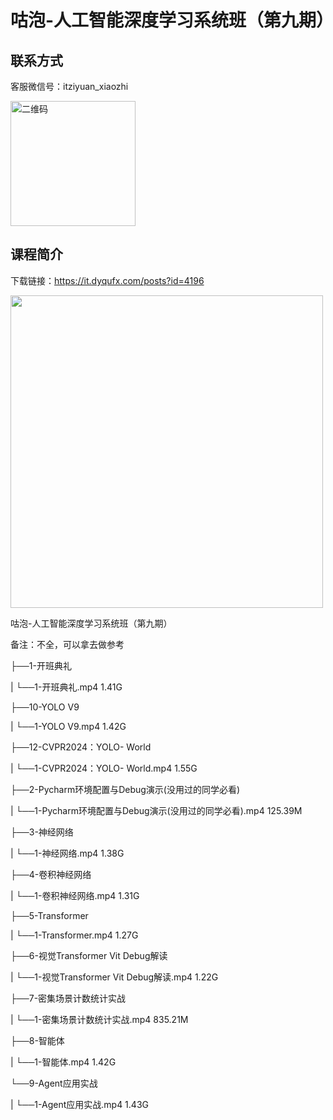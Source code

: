 # 咕泡-人工智能深度学习系统班（第九期）

## 联系方式

客服微信号：itziyuan_xiaozhi

<img src="https://ziyuanyun.oss-cn-guangzhou.aliyuncs.com/common/20240614073449/666b82192834a.jpg" width="200" height="200" alt="二维码">

## 课程简介

下载链接：https://it.dyqufx.com/posts?id=4196

<img src="https://ziyuanyun.oss-cn-guangzhou.aliyuncs.com/yun/20240624073006/6678affebfb8e.jpg" width="500" alt="">

  咕泡-人工智能深度学习系统班（第九期）



 备注：不全，可以拿去做参考

 ├──1-开班典礼

 | └──1-开班典礼.mp4 1.41G

 ├──10-YOLO V9

 | └──1-YOLO V9.mp4 1.42G

 ├──12-CVPR2024：YOLO- World

 | └──1-CVPR2024：YOLO- World.mp4 1.55G

 ├──2-Pycharm环境配置与Debug演示(没用过的同学必看)

 | └──1-Pycharm环境配置与Debug演示(没用过的同学必看).mp4 125.39M

 ├──3-神经网络

 | └──1-神经网络.mp4 1.38G

 ├──4-卷积神经网络

 | └──1-卷积神经网络.mp4 1.31G

 ├──5-Transformer

 | └──1-Transformer.mp4 1.27G

 ├──6-视觉Transformer Vit Debug解读

 | └──1-视觉Transformer Vit Debug解读.mp4 1.22G

 ├──7-密集场景计数统计实战

 | └──1-密集场景计数统计实战.mp4 835.21M

 ├──8-智能体

 | └──1-智能体.mp4 1.42G

 └──9-Agent应用实战

 | └──1-Agent应用实战.mp4 1.43G

  